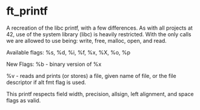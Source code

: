 # ft_printf

A recreation of the libc printf, with a few differences. As with all projects at 42, use of the system
library (libc) is heavily restricted. With the only calls we are allowed to use being:
write, free, malloc, open, and read.

Available flags:
  %s, %d, %i, %f, %x, %X, %o, %p
  
New Flags:
  %b - binary version of %x
  
  %v - reads and prints (or stores) a file, given name of file, or the file descriptor if alt fmt flag is used.

This printf respects field width, precision, allsign, left alignment, and space flags as valid.
